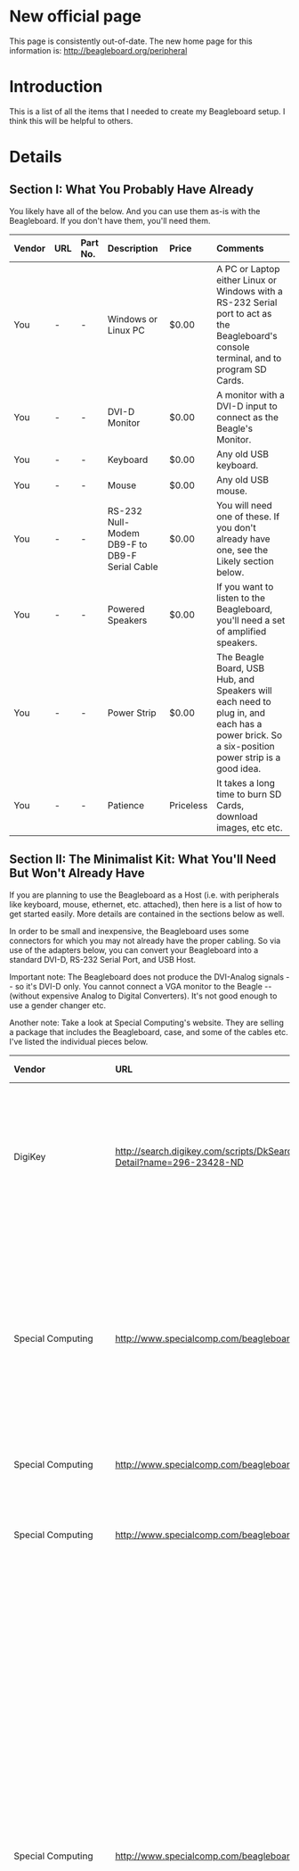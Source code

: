 # New official page #

This page is consistently out-of-date.  The new home page for this information is:
http://beagleboard.org/peripheral

# Introduction #

This is a list of all the items that I needed to create my Beagleboard setup.  I think this will be helpful to others.

# Details #

## Section I:  What You Probably Have Already ##

You likely have all of the below.  And you can use them as-is with the Beagleboard.  If you don't have them, you'll need them.

|Vendor|URL|Part No.|Description|Price|Comments|
|:-----|:--|:-------|:----------|:----|:-------|
|You   | - | -      |Windows or Linux PC|$0.00|A PC or Laptop either Linux or Windows with a RS-232 Serial port to act as the Beagleboard's console terminal, and to program SD Cards.|
|You   | - | -      |DVI-D Monitor|$0.00|A monitor with a DVI-D input to connect as the Beagle's Monitor.|
|You   | - | -      |Keyboard   |$0.00|Any old USB keyboard.|
|You   | - | -      |Mouse      |$0.00|Any old USB mouse.|
|You   | - | -      |RS-232 Null-Modem DB9-F to DB9-F Serial Cable|$0.00|You will need one of these.  If you don't already have one, see the Likely section below.|
|You   | - | -      |Powered Speakers|$0.00|If you want to listen to the Beagleboard, you'll need a set of amplified speakers.|
|You   | - | -      |Power Strip|$0.00|The Beagle Board, USB Hub, and Speakers will each need to plug in, and each has a power brick.  So a six-position power strip is a good idea.|
|You   | - | -      |Patience   |Priceless|It takes a long time to burn SD Cards, download images, etc etc.|

## Section II:  The Minimalist Kit:  What You'll Need But Won't Already Have ##

If you are planning to use the Beagleboard as a Host (i.e. with peripherals like keyboard, mouse, ethernet, etc. attached), then here is a list of how to get started easily.  More details are contained in the sections below as well.

In order to be small and inexpensive, the Beagleboard uses some connectors for which you may not already have the proper cabling.  So via use of the adapters below, you can convert your Beagleboard into a standard DVI-D, RS-232 Serial Port, and USB Host.

Important note:  The Beagleboard does not produce the DVI-Analog signals -- so it's DVI-D only.  You cannot connect a VGA monitor to the Beagle -- (without expensive Analog to Digital Converters).  It's not good enough to use a gender changer etc.

Another note:  Take a look at Special Computing's website.  They are selling a package that includes the Beagleboard, case, and some of the cables etc.  I've listed the individual pieces below.

|Vendor|URL|Part No.|Description|Price|Comments|
|:-----|:--|:-------|:----------|:----|:-------|
|DigiKey|http://search.digikey.com/scripts/DkSearch/dksus.dll?Detail?name=296-23428-ND|296-23428-ND|Beagle Board|$149.00|Here's the starting point!  BTW, this board is now also available from Special Computing, Spark Fun, and a few other vendors worldwide.|
|Special Computing|http://www.specialcomp.com/beagleboard| -      |USB-Std-A Male to 5.5x2.1mm Barrel Connector|$8.00|This will use up a port on the USB Hub.  But allows the USB Hub's power supply to power the Beagleboard -- along with the other peripherals.  Also available from SparkFun Electronics.|
|Special Computing|http://www.specialcomp.com/beagleboard| -      |Acrylic Case for Beagle|$29.00|This will keep your board safe.|
|Special Computing|http://www.specialcomp.com/beagleboard| -      |Monitor Cable (HDMI-A-male to DVI-D male)|$11.00|This cable connects the DVI-D Monitor directly to the Beagleboard without any adapter.|
|Special Computing|http://www.specialcomp.com/beagleboard| -      |USB Std-A-Female to Mini-A-Male Adapter|$9.00|Adapter:  USB Host.  This gets your Beagleboard to have a USB Standard-A Receptacle so that you can use any standard USB peripheral with the Beagle (including of course a USB Hub).  Note:  The Mini-A OTG Plug is not what you have on any normal USB Cable.  So if you want to plug a USB Hub or other USB Device into the OTG port on the Beagle, then you must have this Mini-A OTG Plug to get it to work.  The normal setup is to have a Mini-B Plug, and that is for connecting the Beagle as a device to another computer.|
|Special Computing|http://www.specialcomp.com/beagleboard| -      |DB9M to IDC10F AT/Everex Serial Adapter|$5.00|Adapter:  Serial Port.  This gets your Beagleboard to have a DB9-Male RS-232 Serial port connector that can work with any null-modem serial cable.  You may be able to scavenge one of these AT/Everex Cables out of an old PC.  Make sure that it is "straight through" wiring -- i.e. pin 1 to pin 1, pin 2 to pin 2, etc.|
|Special Computing|http://www.specialcomp.com/beagleboard| -      |Null Modem RS-232 DB9F-DB9F Cable|$4.00|A cable to connect the Beagle's serial port to a PC.|
|Special Computing|http://www.specialcomp.com/beagleboard| -      |3-port USB Hub with 10/100 Ethernet|$34.00|This will allow keyboard, mouse, 10/100 ethernet, and Beagleboard power cable to connect to Beagleboard.  If you need more USB ports than that, you will need a separate USB Hub and Ethernet adapter (see below).|
|Special Computing|http://www.specialcomp.com/beagleboard| -      |USB SD Card Reader|$5.00|SD Card reader for creating SD Cards on your PC.|
|Supermediastore.com|http://www.supermediastore.com/apacer-2gb-60x-secure-digital-sd-card.html|ME-001-1789|Apacer 2GB 60X SD Cards|$8.99|You'll need a handful of SD cards.|

## Section III:  Other Not Mandatory Purchases: ##

|Vendor|URL|Part No.|Description|Price|Comments|
|:-----|:--|:-------|:----------|:----|:-------|
|Tin Can Tools|http://www.tincantools.com/product.php?productid=16147&cat=255&page=1| -      |Zippy Board|$79.00|An add-on board that provides additional peripheral interfaces for the Beagle -- including Ethernet 10/100, SD/MMC, RS-232, Real-time Clock, and I2C. (Requires soldering)|
|Tin Can Tools|http://www.tincantools.com/product.php?productid=16146&cat=251&page=1| -      |14-pin to 20-pin JTAG Adapter|$19.00|An adapter that lets you connect an ARM JTAG Debugger to the Beagleboard.|
|DigiKey|http://search.digikey.com/scripts/DkSearch/dksus.dll?Detail?name=AE10074-ND|AE10074-ND|1.5m S-Video (4-pin M-M) Cable|$11.95|A cable to connect to a TV monitor via S-Video.  Obviously other lengths would be ok.|
|DigiKey|http://search.digikey.com/scripts/DkSearch/dksus.dll?Detail?name=DA-70227-ND|DA-70227-ND|7-port USB 2 Hub|$19.69|This will allow up to seven peripherals to connect to the Beagle.  And using the Sparkfun cable above, it will power the Beagleboard as well.|
|Monoprice|http://www.monoprice.com/products/product.asp?c_id=104&cp_id=10404&cs_id=1040401&p_id=173&seq=1&format=2|173     |USB Std-A-Male to Dual PS2 Female Adapter|$4.00|Adapter #4:  Keyboard and Mouse.  This gets your Beagleboard to have a Keyboard and Mouse PS2 interface.  You can plug this directly into Adapter #2, or you can use a USB Hub.|
|Monoprice|http://www.monoprice.com/products/product.asp?c_id=102&cp_id=10238&cs_id=1023802&p_id=2696|2696    |HDMI-A/Male to M1-D/Male 6 ft. cable|$9.29|This cable will connect your Beagleboard to many different projectors (with an M1 Connector).|
|Monoprice|http://www.monoprice.com/products/product.asp?c_id=104&cp_id=10419&cs_id=1041902&p_id=2080|2080    |HDMI-A-male to DVI-D-female Adapter|$3.63|Adapter #1:  DVI Monitor.  This gets your Beagleboard to have a DVI-D Female connector so that any standard DVI-D monitor cable can be used.  If you prefer to buy a single cable, see the HDMI-DVI-D Cable below.|
|Radio Shack|http://www.radioshack.com/product/index.jsp?productId=2769659|CA-2002 |Powered Speakers|$22.00|Important that these are amplified speakers.  Other than that, any speakers that would plug into your PC will work.|
|Radio Shack|http://www.radioshack.com/product/index.jsp?productId=2806154|TU2-ET100|Trendnet USB to Ethernet 10/100 Adapter|$25.00|For wired 10/100 internet connections.|
|Staples or elsewhere|http://catalog.belkin.com/IWCatProductPage.process?Product_Id=179211|F5D7050 |Belkin USB Wireless G Adapter|$39.00|Wireless drivers are a bit harder to come by.  So this specific model has been tested and works.  Don't buy any other brand!  Drivers are hard to come by.  In fact I tried version 3002.  So different versions of the Belkin may or may not work.|

## Section IV: Powering your Beagleboard ##

If you are going to use your Beagleboard as a device/gadget connected to a laptop, then you can power the Beagleboard through the USB OTG port (using a standard USB A to MiniB cable).  So no external supply will be necessary.

However, if you plan to use your Beagleboard as a USB Host (with peripherals attached to the Beagleboard), then you must supply power to the alternate power jack on the board.  The Alternate Power Jack is a 5.5mm outer diameter x 2.1mm inner diameter jack.  And the board wants 5 VDC with positive tip, and ground on the outer barrel.

Another important note:  The USB OTG Mini-AB receptacle the Beagleboard can only supply 100 mA to devices through the OTG port.  To get more power for a device, it must either be through a powered USB Hub, or through the USB Host Standard-A receptacle.  This means that in all likelihood, the way you will use the Beagleboard is to connect an **externally-powered** (not bus powered) USB Hub to the Beagleboard.  So the USB Hub will supply power to the peripherals.

And last but not least, if the USB Hub is powered, then it can supply power to the Beagleboard as well as the peripherals.  So one interesting setup is to have a single power supply connected to the USB Hub.  Then have all the peripherals, and the Host Beagleboard connected to the USB Hub.  Thus, there would be two cables from the Beagleboard to the USB Hub.  The Powering Cable would run from one of the USB Hub's Standard A Receptacles to the Beagleboard's Alternate Power Barrel Connector.  The Communicating Cable would run from the outbound connection on the USB Hub to either the Beagleboard's Host A Receptacle or to the Beagleboard's Mini-AB OTG Receptacle.  Special Computing has a very nice picture of this setup on their website at:  http://specialcomp.com/beagleboard/RevC0.htm.

So in summary, there are four common ways to power the Beagleboard.

  1. In Gagdet Mode, via the USB OTG connector by connecting a typical USB A Male to USB Mini-B Male cable from your PC to the Beagleboard.  In this mode, the Beagleboard is a device that is connected to and powered by the Host PC.
  1. In Host Mode, via a USB to Barrel connector from a powered USB Hub (see above).
  1. In Host Mode, via a 5V DC power supply purchased with the 5.5 x 2.1 mm Barrel Connector (see Digikey power supply below).
  1. In Host Mode, via a 5V DC power supply by splicing on the appropriate 5.5 x 2.1 mm Barrel Connector (see Digikey pigtail below).

Listed below are sources for the three Host Mode methods.

|Vendor|URL|Part No.|Description|Price|Comments|
|:-----|:--|:-------|:----------|:----|:-------|
|DigiKey|http://search.digikey.com/scripts/DkSearch/dksus.dll?Detail?name=CP-2185-ND|CP-2185-ND|Barrel Connector Pig-Tail for 5V Supply|$1.74|If you have a supply and are up to connecting wires together, this is the proper connector for the Beagleboard Power Jack.  Remember to put +5 on the tip, and Ground on the outer barrel.|
|DigiKey|http://search.digikey.com/scripts/DkSearch/dksus.dll?Detail?name=T450-P5P-ND|T450-P5P-ND|Power Supply for the Beagle|$16.63|If you don't have a Power Supply, or don't want to do any wiring, and if you use the Beagle as a Host, you MUST have a power supply.|

## Section V:  Software for using a Windows PC:  Terminal Emulator, Virtual Machine Software, Linux Distro ##

### NOTE:  If you are using a Linux PC for development, then you don't need the following items.  They will let you use a Windows PC. ###

|Vendor|URL|Part No.|Description|Price|Comments|
|:-----|:--|:-------|:----------|:----|:-------|
|Source Forge|http://sourceforge.jp/projects/ttssh2/files/|TeraTerm|Tera Term Terminal Emulator Software|$0.00|This is the software that you will need to connect with your PC's serial port.  Once booted up in Linux, you can use this software as an SSH Client with your Beagle as well.|
|Vmware|http://www.vmware.com/products/player/|Vmware Player|VMware Player|$0.00|Free Vmware Player software needed to format and load SD Cards.|
|Chrysaor|http://chrysaor.info/|Ubuntu 8.04.1 Desktop|VMware Image of Ubuntu Desktop|$0.00|Free Ubuntu Desktop for VMware Player with 8 GB Hard Drive|
|Jars  |http://jars.de/english/ubuntu-804-vmware-image-download-english|Ubuntu 8.04 Desktop|VMware Image of Ubuntu Desktop|$0.00|Free Ubuntu Desktop for VMware Player with 20GB Hard Drive|
|7-Zip |http://www.7-zip.org/download.html|7-Zip File Manager|7-Zip File Manager|$0.00|Free compression / decompression archiving software|
|Cygwin|http://www.cygwin.com/|setup.exe|Cygwin for Windows|$0.00|Free Linux Windows Program|
|Trillian|http://www.ceruleanstudios.com|Trillian Basic|Trillian Basic 3|$0.00|Free IM/Chat Client.  You can use this (or other clients) to connect with the Beagle IRC Chat group (irc.freenode.net /join #beagle).|

## Section VI:  Community Websites: ##

You'll need to peruse each of these sites, collect valuable tidbits and print out many important how-to documents:

|Vendor|URL|Part No.|Description|Price|Comments|
|:-----|:--|:-------|:----------|:----|:-------|
|www   |http://beagleboard.org/| -      |Beagleboard Home Page|$0.00| -      |
|www   |http://code.google.com/p/beagleboard/wiki/HowToGetAngstromRunning| -      |Beagleboard: From box to Angstrom Distro Cookbook|$0.00| -      |
|www   |http://code.google.com/p/beagleboard/wiki/BeagleSourceCode| -      |Beagleboard Source Code and Binary Images|$0.00| -      |
|www   |http://code.google.com/p/beagleboard| -      |Beagleboard Project Wiki|$0.00| -      |
|www   |http://code.google.com/p/beagleboard/downloads/list| -      |Beagleboard Downloads|$0.00| -      |
|www   |http://groups.google.com/group/beagleboard| -      |Beagleboard Discussion Group|$0.00| -      |
|www   |http://elinux.org/BeagleBoard| -      |Linux on Beagleboard Wiki|$0.00| -      |
|www   |http://elinux.org/BeagleBoardFAQ| -      |Linux on Beagleboard FAQs|$0.00| -      |
|www   |http://elinux.org/BeagleBoardBeginners| -      |Linux on Beagleboard Beginners Guide|$0.00| -      |
|www   |http://elinux.org/BeagleBoardAndOpenEmbeddedGit| -      |Linux on Beagleboard Angstrom Build|$0.00| -      |
|www   |http://www.codeplex.com/BeagleBoard| -      |Windows CE on Beagleboard Wiki|$0.00| -      |